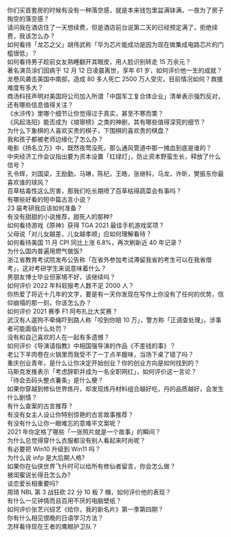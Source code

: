 你们买首套房的时候有没有一种落空感，就是本来钱包里盆满钵满，一夜为了房子掏空的落空感？  
请问我在酒店住了一天想续费，但是酒店前台说第二天的已经预定满了，拒绝续费，我该怎么办？  
如何看待「龙芯之父」胡伟武称「华为芯片能成功是因为现在做集成电路芯片的门槛很低」？  
如何看待男子趁前女友熟睡翻开其眼皮，用人脸识别转走 15 万余元？  
著名演员涂们因病于 12 月 12 日凌晨离世，享年 61 岁，如何评价他一生的成就？  
龙卷风袭击美国中南部，造成 80 多人死亡 2500 万人受灾，目前情况如何？救援难度有多大？  
商汤科技声明对美国将公司加入所谓「中国军工复合体企业」清单表示强烈反对，还有哪些信息值得关注？  
《水浒传》里哪个细节让你觉得过于真实，甚至不寒而栗？  
《风起洛阳》能否成为《琅琊榜》之类的神剧，其有哪些值得深究的细节？  
为什么下象棋的人喜欢买贵的棋子，下围棋的喜欢贵的棋盘？  
我和孩子都被老师边缘化了怎么办？  
电影《扬名立万》中，既然夜莺没死，那么通风管道中那一摊血到底是谁的？  
中央经济工作会议指出要为资本设置「红绿灯」，防止资本野蛮生长，释放了什么信号？  
孔令辉，刘国梁，王励勤，马琳，陈杞，王皓，张继科，马龙，许昕，樊振东你最喜欢谁的球风？  
百草枯毒性这么厉害，那我们吃长期喷了百草枯得蔬菜会有事吗？  
有哪些好看的短中篇古言小说？  
23 届考研我应该如何准备？  
有没有甜甜的小说推荐，甜死人的那种?  
如何看待游戏《原神》获得 TGA 2021 最佳手机游戏奖项？  
父母说「对儿女越差，儿女越孝顺」应如何理解看待？  
如何看待美国 11 月 CPI 同比上涨 6.8%，再次刷新近 40 年记录？  
为什么国内普遍用燃气做饭?  
浙江省教育考试院发布公告称「在省外参加考试滞留我省的考生可以在我省借考」，这对考研学生来说意味着什么？  
男朋友博士毕业但家境不好，该继续吗？  
如何评价 2022 年科软报考人数不足 2000 人？  
你热爱了将近十几年的文字，要是有一天你发现在写作上你没有了任何的优势，信仰崩塌的那一刻，你该怎么办？  
如何评价 2021 赛季 F1 阿布扎比大奖赛？  
武汉有人遛狗不牵绳吓到路人称「咬到你赔 10 万」，警方称「正调查处理」，涉事者可能面临什么处罚？  
没有和自己喜欢的人在一起有多遗憾？  
如何评价《导演请指教》中相国强导演的作品《不差钱的事》？  
老公下羊肉卷在火锅里而我受不了一丁点羊膻味，当场下桌了错了吗？  
重庆创业青年，是什么让你决定开始创业？你的创业方向是如何找到的？  
马斯克发推表示「考虑辞职并成为一名全职网红」，如何评价这一言论？  
「待会去码头整点薯条」是什么梗？  
如果你穿越到修仙世界炼丹，却发现炼丹材料组合越好吃，丹的品质越好，会发生什么剧情？  
有什么查案的古言推荐？  
有没有女主人设让你特别惊艳的古言故事推荐？  
有没有什么让你一眼难忘的意难平文案呢？  
2021 年你定格了哪些「一张照片就是一个故事」的瞬间？  
为什么总觉得穿什么衣服都没有别人看起来时尚呢？  
有必要把 Win10 升级到 Win11 吗？  
为什么说 infp 是大后期人格?  
如果你在仙侠世界飞升时可以给所有修仙者留言，你会怎么做？  
被闺蜜说长得丑怎么办?  
谈恋爱长相重要吗?  
周琦 NBL 第 3 战狂砍 22 分 10 板 7 帽，如何评价他的表现？  
有什么一见钟情而且百用不厌的电脑壁纸？  
如何评价张艺兴综艺《给你，我的新名片》第一季第四期？  
你有什么相见恨晚的日语学习方法？  
怎样看待现在王者的鹰眼护卫队？  
